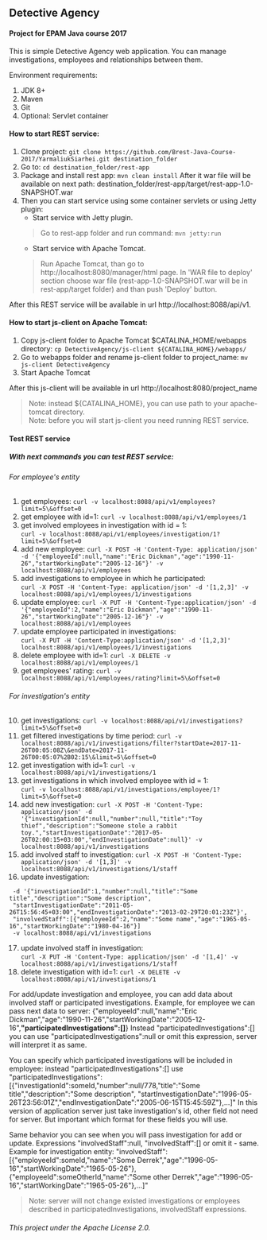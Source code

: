 ## Detective Agency
#### Project for EPAM Java course 2017

This is simple Detective Agency web application.
You can manage investigations, employees and relationships between them.

Environment requirements:
1. JDK 8+
2. Maven
3. Git
4. Optional: Servlet container

#### How to start REST service:
1. Clone project: ```git clone https://github.com/Brest-Java-Course-2017/YarmaliukSiarhei.git destination_folder```
2. Go to: ```cd destination_folder/rest-app```
3. Package and install rest app: ```mvn clean install```
After it war file will be available on next path:
destination_folder/rest-app/target/rest-app-1.0-SNAPSHOT.war
4. Then you can start service using some container servlets or using Jetty plugin:
    * Start service with Jetty plugin. 
    >Go to rest-app folder and run command: ```mvn jetty:run```
    * Start service with Apache Tomcat.
    >Run Apache Tomcat,
    than go to http://localhost:8080/manager/html page.
    In 'WAR file to deploy' section choose war file (rest-app-1.0-SNAPSHOT.war will be in rest-app/target folder) and than push 'Deploy' button.

After this REST service will be available in url http://localhost:8088/api/v1.

#### How to start js-client on Apache Tomcat:
1. Copy js-client folder to Apache Tomcat $CATALINA_HOME/webapps directory: ```cp DetectiveAgency/js-client ${CATALINA_HOME}/webapps/```
2. Go to webapps folder and rename js-client folder to project_name: ```mv js-client DetectiveAgency```
3. Start Apache Tomcat

After this js-client will be available in url http://localhost:8080/project_name
>Note: instead ${CATALINA_HOME}, you can use path to your apache-tomcat directory.                          
>Note: before you will start js-client you need running REST service.

#### Test REST service 
##### With next commands you can test REST service:
###### For employee's entity

1. get employees: ```curl -v localhost:8088/api/v1/employees?limit=5\&offset=0```
2. get employee with id=1: ```curl -v localhost:8088/api/v1/employees/1```
3. get involved employees in investigation with id = 1:                      
```curl -v localhost:8088/api/v1/employees/investigation/1?limit=5\&offset=0```
4. add new employee: 
``` curl -X POST -H 'Content-Type: application/json' -d '{"employeeId":null,"name":"Eric Dickman","age":"1990-11-26","startWorkingDate":"2005-12-16"}' -v localhost:8088/api/v1/employees ```
5. add investigations to employee in which he participated:                   
``` curl -X POST -H 'Content-Type: application/json' -d '[1,2,3]' -v localhost:8088/api/v1/employees/1/investigations ```
6. update employee: 
``` curl -X PUT -H 'Content-Type:application/json' -d '{"employeeId":2,"name":"Eric Dickman","age":"1990-11-26","startWorkingDate":"2005-12-16"}' -v localhost:8088/api/v1/employees ```
7. update employee participated in investigations:                                                    
``` curl -X PUT -H 'Content-Type:application/json' -d '[1,2,3]' localhost:8088/api/v1/employees/1/investigations ```
8. delete employee with id=1: ``` curl -X DELETE -v localhost:8088/api/v1/employees/1 ```
9. get employees' rating: ``` curl -v localhost:8088/api/v1/employees/rating?limit=5\&offset=0 ```

###### For investigation's entity
10. get investigations: ``` curl -v localhost:8088/api/v1/investigations?limit=5\&offset=0 ```
11. get filtered investigations by time period: 
``` curl -v localhost:8088/api/v1/investigations/filter?startDate=2017-11-26T00:05:08Z\&endDate=2017-11-            26T00:05:07%2B02:15\&limit=5\&offset=0 ```
12. get investigation with id=1: ``` curl -v localhost:8088/api/v1/investigations/1 ```
13. get investigations in which involved employee with id = 1:               
``` curl -v localhost:8088/api/v1/investigations/employee/1?limit=5\&offset=0 ```
14. add new investigation: 
``` curl -X POST -H 'Content-Type: application/json' -d '{"investigationId":null,"number":null,"title":"Toy thief","description":"Someone stole a rabbit toy.","startInvestigationDate":"2017-05-26T02:00:15+03:00","endInvestigationDate":null}' -v localhost:8088/api/v1/investigations ```
15. add involved staff to investigation: ``` curl -X POST -H 'Content-Type: application/json' -d '[1,3]' -v localhost:8088/api/v1/investigations/1/staff ```
16. update investigation:                               
``` curl -X PUT -H 'Content-Type: application/json'
 -d '{"investigationId":1,"number":null,"title":"Some title","description":"Some description",
 "startInvestigationDate":"2011-05-26T15:56:45+03:00","endInvestigationDate":"2013-02-29T20:01:23Z"}',
 "involvedStaff":[{"employeeId":2,"name":"Some name","age":"1965-05-16","startWorkingDate":"1980-04-16"}]
 -v localhost:8088/api/v1/investigations
```
17. update involved staff in investigation:                                                                    
``` curl -X PUT -H 'Content-Type: application/json' -d '[1,4]' -v localhost:8088/api/v1/investigations/1/staff ```
18. delete investigation with id=1: ``` curl -X DELETE -v localhost:8088/api/v1/investigations/1 ```

For add/update investigation and employee, you can add data about involved staff or participated investigations.
Example, for employee we can pass next data to server:
{"employeeId":null,"name":"Eric Dickman","age":"1990-11-26","startWorkingDate":"2005-12-16",**"participatedInvestigations":[]**}
Instead "participatedInvestigations":[] you can use "participatedInvestigations":null or omit this expression,
server will interpret it as same.

You can specify which participated investigations will be included in employee:
instead "participatedInvestigations":[] use 
"participatedInvestigations":[{"investigationId":someId,"number":null/778,"title":"Some title","description":"Some description",
"startInvestigationDate":"1996-05-26T23:56:01Z","endInvestigationDate":"2005-06-15T15:45:59Z"},...]"
In this version of application server just take investigation's id, other field not need for server.
But important which format for these fields you will use.

Same behavior you can see when you will pass investigation for add or update.
Expressions "involvedStaff":null, "involvedStaff":[] or omit it - same.
Example for investigation entity:
"involvedStaff":[{"employeeId":someId,"name":"Some Derrek","age":"1996-05-16","startWorkingDate":"1965-05-26"},
{"employeeId":someOtherId,"name":"Some other Derrek","age":"1996-05-16","startWorkingDate":"1965-05-26"},...]"

>Note: server will not change existed investigations or employees described in participatedInvestigations, involvedStaff expressions.

###### This project under the Apache License 2.0.
